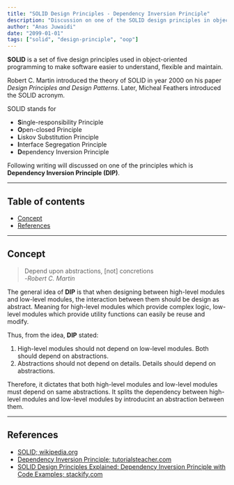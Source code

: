 ```yaml
---
title: "SOLID Design Principles - Dependency Inversion Principle"
description: "Discussion on one of the SOLID design principles in object-oriented software development"
author: "Anas Juwaidi"
date: "2099-01-01"
tags: ["solid", "design-principle", "oop"]
---
```


**SOLID** is a set of five design principles used in object-oriented programming to make software easier to understand, flexible and maintain.

Robert C. Martin introduced the theory of SOLID in year 2000 on his paper *Design Principles and Design Patterns*. Later, Micheal Feathers introduced the SOLID acronym.

SOLID stands for
- **S**ingle-responsibility Principle
- **O**pen-closed Principle
- **L**iskov Substitution Principle
- **I**nterface Segregation Principle
- **D**ependency Inversion Principle

Following writing will discussed on one of the principles which is **Dependency Inversion Principle (DIP)**.

---

## Table of contents
* [Concept](#concept)
* [References](#references)

---

<a name="concept"></a>
## Concept

> Depend upon abstractions, [not] concretions <br/>
> -*Robert C. Martin*

The general idea of **DIP** is that when designing between high-level modules and low-level modules, the interaction between them should be design as abstract. Meaning for high-level modules which provide complex logic, low-level modules which provide utility functions can easily be reuse and modify.

Thus, from the idea, **DIP** stated:
1. High-level modules should not depend on low-level modules. Both should depend on abstractions.
2. Abstractions should not depend on details. Details should depend on abstractions.

Therefore, it dictates that both high-level modules and low-level modules must depend on same abstractions. It splits the dependency between high-level modules and low-level modules by introducint an abstraction between them.

---

<a name="references"></a>
## References

* [SOLID; wikipedia.org](https://en.wikipedia.org/wiki/SOLID)
* [Dependency Inversion Principle; tutorialsteacher.com](https://www.tutorialsteacher.com/ioc/dependency-inversion-principle)
* [SOLID Design Principles Explained: Dependency Inversion Principle with Code Examples; stackify.com](https://stackify.com/dependency-inversion-principle/)
